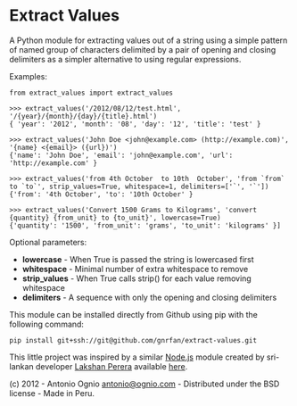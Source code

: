Extract Values
==============

A Python module for extracting values out of a string using a simple pattern of named group of characters delimited by a pair of opening and closing delimiters as a simpler alternative to using regular expressions.

Examples:

    from extract_values import extract_values

    >>> extract_values('/2012/08/12/test.html', '/{year}/{month}/{day}/{title}.html')
    { 'year': '2012', 'month': '08', 'day': '12', 'title': 'test' }

    >>> extract_values('John Doe <john@example.com> (http://example.com)', '{name} <{email}> ({url})')
    {'name': 'John Doe', 'email': 'john@example.com', 'url': 'http://example.com' }

    >>> extract_values('from 4th October  to 10th  October', 'from `from` to `to`', strip_values=True, whitespace=1, delimiters=['`', '`'])
    {'from': '4th October', 'to': '10th October' }

    >>> extract_values('Convert 1500 Grams to Kilograms', 'convert {quantity} {from_unit} to {to_unit}', lowercase=True)
    {'quantity': '1500', 'from_unit': 'grams', 'to_unit': 'kilograms' }]

Optional parameters:

* **lowercase** - When True is passed the string is lowercased first              
* **whitespace** - Minimal number of extra whitespace to remove                   
* **strip_values** - When True calls strip() for each value removing whitespace   
* **delimiters** - A sequence with only the opening and closing delimiters

This module can be installed directly from Github using pip with the following command:

    pip install git+ssh://git@github.com/gnrfan/extract-values.git

This little project was inspired by a similar [Node.js](http://nodejs.org/) module created by sri-lankan developer [Lakshan Perera](http://laktek.com/) available [here](https://github.com/laktek/extract-values).

(c) 2012 - Antonio Ognio <antonio@ognio.com> - Distributed under the BSD license - Made in Peru.
